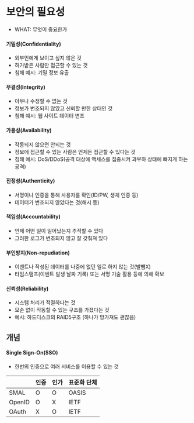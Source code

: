 # 보안의 필요성
- WHAT: 무엇이 중요한가 

#### 기밀성(Confidentiality)
- 외부인에게 보이고 싶지 않은 것
- 허가받은 사람만 접근할 수 있는 것
- 침해 예시: 기밀 정보 유출

#### 무결성(Integrity)
- 아무나 수정할 수 없는 것
- 정보가 변조되지 않았고 신뢰할 만한 상태인 것
- 침해 예시: 웹 사이트 데이터 변조 

#### 가용성(Availability)
- 작동되지 않으면 안되는 것
- 정보에 접근할 수 있는 사람은 언제든 접근할 수 있다는 것
- 침해 예시: DoS/DDoS(공격 대상에 액세스를 집중시켜 과부하 상태에 빠지게 하는 공격)

#### 진정성(Authenticity)
- 서명이나 인증을 통해 사용자를 확인(ID/PW, 생체 인증 등)
- 데이터가 변조되지 않았다는 것(해시 등)

#### 책임성(Accountability)
- 언제 어떤 일이 일어났는지 추적할 수 있다
- 그러한 로그가 변조되지 않고 잘 갖춰져 있다

#### 부인방지(Non-repudiation)
- 이벤트나 작성된 데이터를 나중에 없던 일로 하지 않는 것(발뻄X)
- 타임스탬프(이벤트 발생 날짜 기록) 또는 서명 기술 활용 등에 의해 확보

#### 신뢰성(Reliability)
- 시스템 처리가 적절하다는 것
- 모순 없이 작동할 수 있는 구조를 가졌다는 것
- 예시: 하드디스크의 RAID5구조 (하나가 망가져도 괜찮음)

## 개념
#### Single Sign-On(SSO)
- 한번의 인증으로 여러 서비스를 이용할 수 있는 것

|  | 인증 | 인가 | 표준화 단체 |
|:-- |:--- |:-- |:------- |
|SMAL| O | O | OASIS |
|OpenID| O | X | IETF |
|OAuth | X | O | IETF |